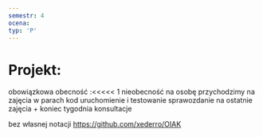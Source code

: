 ```yaml
---
semestr: 4
ocena: 
typ: 'P'
---
```


# Projekt:
obowiązkowa obecność  :<<<<< 1 nieobecność na osobę
przychodzimy na zajęcia w parach
kod uruchomienie i testowanie
sprawozdanie na ostatnie zajęcia + koniec tygodnia
konsultacje


bez własnej notacji
https://github.com/xederro/OIAK